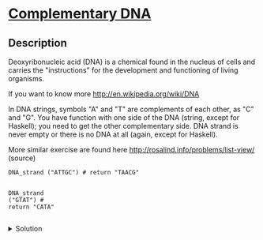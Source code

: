 # [Complementary DNA](https://www.codewars.com/kata/554e4a2f232cdd87d9000038/train/python)
## Description
<div><p>Deoxyribonucleic acid (DNA) is a chemical found in the nucleus of cells and carries the "instructions" for the development and functioning of living organisms.</p>
<p>If you want to know more <a href="http://en.wikipedia.org/wiki/DNA" target="_blank">http://en.wikipedia.org/wiki/DNA</a></p>
<p>In DNA strings, symbols "A" and "T" are complements of each other, as "C" and "G". 
You have function with one side of the DNA (string, except for Haskell); you need to get the other complementary side. DNA strand is never empty or there is no DNA at all (again, except for Haskell).</p>
<p>More similar exercise are found here <a href="http://rosalind.info/problems/list-view/" target="_blank">http://rosalind.info/problems/list-view/</a> (source)</p>
<pre><code class="language-python"><span class="cm-variable">DNA_strand</span> (<span class="cm-string">"ATTGC"</span>) <span class="cm-comment"># return "TAACG"</span>

<span class="cm-variable">DNA_strand</span> (<span class="cm-string">"GTAT"</span>) <span class="cm-comment"># return "CATA"</span>
</code></pre>
<pre style="display: none;"><code class="language-javascript"><span class="cm-variable">DNAStrand</span> (<span class="cm-string">"ATTGC"</span>) <span class="cm-comment">// return "TAACG"</span>

<span class="cm-variable">DNAStrand</span> (<span class="cm-string">"GTAT"</span>) <span class="cm-comment">// return "CATA" </span>
</code></pre>
<pre style="display: none;"><code class="language-typescript"><span class="cm-variable">dnaStrand</span>(<span class="cm-string">"ATTGC"</span>) <span class="cm-comment">// return "TAACG"</span>

<span class="cm-variable">dnaStrand</span>(<span class="cm-string">"GTAT"</span>) <span class="cm-comment">// return "CATA" </span>
</code></pre>
<pre style="display: none;"><code class="language-csharp"><span class="cm-variable">MakeComplement</span>(<span class="cm-string">"ATTGC"</span>) <span class="cm-operator">=&gt;</span> <span class="cm-string">"TAACG"</span>

<span class="cm-variable">MakeComplement</span>(<span class="cm-string">"GTAT"</span>) <span class="cm-operator">=&gt;</span> <span class="cm-string">"CATA"</span>
</code></pre>
<pre style="display: none;"><code class="language-php"><span class="cm-variable">DNA_strand</span>(<span class="cm-string">"</span><span class="cm-string">ATTGC"</span>) <span class="cm-comment">// returns "TAACG"</span>
<span class="cm-variable">DNA_strand</span>(<span class="cm-string">"</span><span class="cm-string">GTAT"</span>) <span class="cm-comment">// returns "CATA"</span>
</code></pre>
<pre style="display: none;"><code class="language-ruby"><span class="cm-tag">DNA_strand</span> (<span class="cm-string">"ATTGC"</span>) <span class="cm-comment"># return "TAACG"</span>

<span class="cm-tag">DNA_strand</span> (<span class="cm-string">"GTAT"</span>) <span class="cm-comment"># return "CATA"</span>
</code></pre>
<pre style="display: none;"><code class="language-crystal"><span class="cm-variable">dna_strand</span>(<span class="cm-string">"ATTGC"</span>) <span class="cm-comment"># return "TAACG"</span>

<span class="cm-variable">dna_strand</span>(<span class="cm-string">"GTAT"</span>) <span class="cm-comment"># return "CATA"</span>
</code></pre>
<pre style="display: none;"><code class="language-java"><span class="cm-variable">DnaStrand</span>.<span class="cm-variable">makeComplement</span>(<span class="cm-string">"ATTGC"</span>) <span class="cm-comment">// return "TAACG"</span>

<span class="cm-variable">DnaStrand</span>.<span class="cm-variable">makeComplement</span>(<span class="cm-string">"GTAT"</span>) <span class="cm-comment">// return "CATA"</span>
</code></pre>
<pre style="display: none;"><code class="language-kotlin"><span class="cm-variable">makeComplement</span>(<span class="cm-string">"ATTGC"</span>) <span class="cm-comment">// return "TAACG"</span>

<span class="cm-variable">makeComplement</span>(<span class="cm-string">"GTAT"</span>) <span class="cm-comment">// return "CATA"</span>
</code></pre>
<pre style="display: none;"><code class="language-haskell"><span class="cm-variable">dnaStrand</span> []        `<span class="cm-variable">shouldBe</span>` []
<span class="cm-variable">dnaStrand</span> [<span class="cm-variable-2">A</span>,<span class="cm-variable-2">T</span>,<span class="cm-variable-2">G</span>,<span class="cm-variable-2">C</span>] `<span class="cm-variable">shouldBe</span>` [<span class="cm-variable-2">T</span>,<span class="cm-variable-2">A</span>,<span class="cm-variable-2">C</span>,<span class="cm-variable-2">G</span>]
<span class="cm-variable">dnaStrand</span> [<span class="cm-variable-2">G</span>,<span class="cm-variable-2">T</span>,<span class="cm-variable-2">A</span>,<span class="cm-variable-2">T</span>] `<span class="cm-variable">shouldBe</span>` [<span class="cm-variable-2">C</span>,<span class="cm-variable-2">A</span>,<span class="cm-variable-2">T</span>,<span class="cm-variable-2">A</span>]
<span class="cm-variable">dnaStrand</span> [<span class="cm-variable-2">A</span>,<span class="cm-variable-2">A</span>,<span class="cm-variable-2">A</span>,<span class="cm-variable-2">A</span>] `<span class="cm-variable">shouldBe</span>` [<span class="cm-variable-2">T</span>,<span class="cm-variable-2">T</span>,<span class="cm-variable-2">T</span>,<span class="cm-variable-2">T</span>]
</code></pre>
<pre style="display: none;"><code class="language-clojure"><span class="cm-bracket">(</span><span class="cm-builtin">is</span> <span class="cm-bracket">(</span><span class="cm-keyword">=</span> <span class="cm-bracket">(</span><span class="cm-builtin">dna-strand</span> <span class="cm-string">"ATTGC"</span><span class="cm-bracket">)</span> <span class="cm-string">"TAACG"</span><span class="cm-bracket">)</span><span class="cm-bracket">)</span>

<span class="cm-bracket">(</span><span class="cm-builtin">is</span> <span class="cm-bracket">(</span><span class="cm-keyword">=</span> <span class="cm-bracket">(</span><span class="cm-builtin">dna-strand</span> <span class="cm-string">"GTAT"</span><span class="cm-bracket">)</span> <span class="cm-string">"CATA"</span><span class="cm-bracket">)</span><span class="cm-bracket">)</span>
</code></pre>
<pre style="display: none;"><code class="language-c"><span class="cm-variable">dna_strand</span>(<span class="cm-string">"ATTGC"</span>) <span class="cm-comment">/* return "TAACG" */</span>
<span class="cm-variable">dna_strand</span>(<span class="cm-string">"GTAT"</span>)  <span class="cm-comment">/* return "CATA"  */</span>
</code></pre>
<pre style="display: none;"><code class="language-golang">DNAStrand("ATTGC") // returns "TAACG"

DNAStrand("GTAT") // returns "CATA"
</code></pre>
<pre style="display: none;"><code class="language-rust"><span class="cm-variable">dna_strand</span>(<span class="cm-string">"</span><span class="cm-string">ATTGC</span><span class="cm-string">"</span>) <span class="cm-comment">// returns "TAACG"</span>
<span class="cm-variable">dna_strand</span>(<span class="cm-string">"</span><span class="cm-string">GTAT</span><span class="cm-string">"</span>)  <span class="cm-comment">// returns "CATA"</span>
</code></pre>
<pre style="display: none;"><code class="language-julia"><span class="cm-variable">dnastrand</span>(<span class="cm-string">"ATTGC</span><span class="cm-string">"</span>) <span class="cm-comment"># returns "TAACG"</span>
<span class="cm-variable">dnastrand</span>(<span class="cm-string">"GTAT</span><span class="cm-string">"</span>)  <span class="cm-comment"># returns "CATA"</span>
</code></pre>
<pre style="display: none;"><code class="language-prolog"><span class="cm-atom">dna_strand</span><span class="cm-paren">(</span><span class="cm-string">"</span><span class="cm-string">A</span><span class="cm-string">T</span><span class="cm-string">T</span><span class="cm-string">G</span><span class="cm-string">C</span><span class="cm-string">"</span><span class="cm-paren">)</span><span class="cm-comment"> </span><span class="cm-graphic">==</span><span class="cm-comment"> </span><span class="cm-string">"</span><span class="cm-string">T</span><span class="cm-string">A</span><span class="cm-string">A</span><span class="cm-string">C</span><span class="cm-string">G</span><span class="cm-string">"</span>
<span class="cm-atom">dna_strand</span><span class="cm-paren">(</span><span class="cm-string">"</span><span class="cm-string">G</span><span class="cm-string">T</span><span class="cm-string">A</span><span class="cm-string">T</span><span class="cm-string">"</span><span class="cm-paren">)</span><span class="cm-comment"> </span><span class="cm-graphic">==</span><span class="cm-comment"> </span><span class="cm-string">"</span><span class="cm-string">C</span><span class="cm-string">A</span><span class="cm-string">T</span><span class="cm-string">A</span><span class="cm-string">"</span>
</code></pre>
<pre style="display: none;"><code class="language-elixir"><span class="cm-tag">Dna</span><span class="cm-operator">.</span><span class="cm-property">dna_strand</span>(<span class="cm-string">"ATTGC"</span>) <span class="cm-operator">=</span><span class="cm-operator">=</span> <span class="cm-string">"TAACG"</span>
<span class="cm-tag">Dna</span><span class="cm-operator">.</span><span class="cm-property">dna_strand</span>(<span class="cm-string">"GTAT"</span>) <span class="cm-operator">=</span><span class="cm-operator">=</span> <span class="cm-string">"CATA"</span>
</code></pre>
</div>
<details><summary>Solution</summary><pre><code><span class="cm-keyword">def</span> <span class="cm-def">DNA_strand</span>(<span class="cm-variable">dna</span>):
    <span class="cm-variable">compl</span> <span class="cm-operator">=</span> { <span class="cm-string">'A'</span>:<span class="cm-string">'T'</span>, <span class="cm-string">'T'</span>:<span class="cm-string">'A'</span>, <span class="cm-string">'C'</span>:<span class="cm-string">'G'</span>, <span class="cm-string">'G'</span>:<span class="cm-string">'C'</span> }
    <span class="cm-keyword">return</span> <span class="cm-string">''</span>.<span class="cm-property">join</span>(<span class="cm-variable">compl</span>[<span class="cm-variable">s</span>] <span class="cm-keyword">for</span> <span class="cm-variable">s</span> <span class="cm-keyword">in</span> <span class="cm-variable">dna</span>)</code></pre></details>